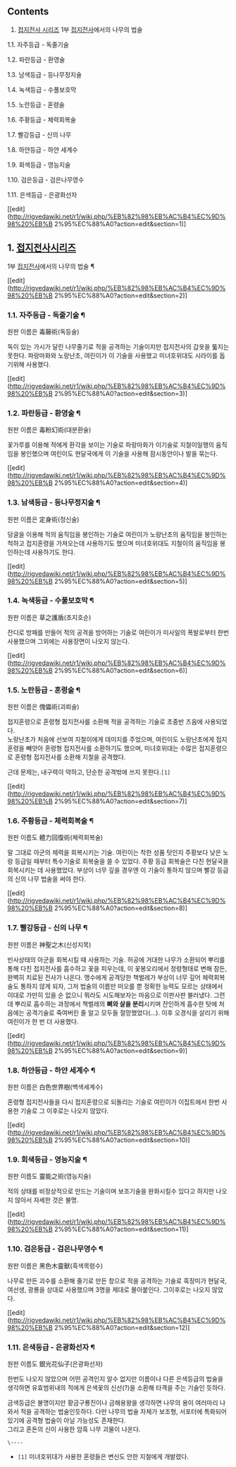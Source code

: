 ## Contents

    

1. [접지전사 시리즈](%EC%A0%91%EC%A7%80%EC%A0%84%EC%82%AC%20%EC%8B%9C%EB%A6%AC%EC%A6%88.md) 1부 [접지전사](%EC%A0%91%EC%A7%80%EC%A0%84%EC%82%AC.md)에서의 나무의 법술 
    

1.1. 자주등급 - 독줄기술

1.2. 파란등급 - 환영술

1.3. 남색등급 - 등나무정지술

1.4. 녹색등급 - 수풀보호막

1.5. 노란등급 - 혼령술

1.6. 주황등급 - 체력회복술

1.7. 빨강등급 - 신의 나무

1.8. 하얀등급 - 하얀 세계수

1.9. 회색등급 - 영능지술

1.10. 검은등급 - 검은나무영수

1.11. 은색등급 - 은광화선자

[[edit](http://rigvedawiki.net/r1/wiki.php/%EB%82%98%EB%AC%B4%EC%9D%98%20%EB%B
2%95%EC%88%A0?action=edit&section=1)]

## 1. [접지전사시리즈](%EC%A0%91%EC%A7%80%EC%A0%84%EC%82%AC%20%EC%8B%9C%EB%A6%AC%EC%A6%88.md)
1부 [접지전사](%EC%A0%91%EC%A7%80%EC%A0%84%EC%82%AC.md)에서의 나무의 법술 ¶

[[edit](http://rigvedawiki.net/r1/wiki.php/%EB%82%98%EB%AC%B4%EC%9D%98%20%EB%B
2%95%EC%88%A0?action=edit&section=2)]

### 1.1. 자주등급 - 독줄기술 ¶

원판 이름은 毒藤術(독등술)

  

독이 있는 가시가 달린 나무줄기로 적을 공격하는 기술이지만 접지전사의 갑옷을 뚧지는 못한다. 파랑마화와 노랑난초, 여린이가 이 기술을
사용했고 미녀호위대도 시라이를 돕기위해 사용했다.

  

[[edit](http://rigvedawiki.net/r1/wiki.php/%EB%82%98%EB%AC%B4%EC%9D%98%20%EB%B
2%95%EC%88%A0?action=edit&section=3)]

### 1.2. 파란등급 - 환영술 ¶

원판 이름은 毒粉幻術(대분환술)

  

꽃가루를 이용해 적에게 환​​각을 보이는 기술로 파랑마화가 이기술로 지철이일행의 움직임을 봉인했으며 여린이도 현달국에게 이 기술을 사용해
잠시동안이나 발을 묶는다.

  

[[edit](http://rigvedawiki.net/r1/wiki.php/%EB%82%98%EB%AC%B4%EC%9D%98%20%EB%B
2%95%EC%88%A0?action=edit&section=4)]

### 1.3. 남색등급 - 등나무정지술 ¶

원판 이름은 定身術(정신술)

  

덩굴을 이용해 적의 움직임을 봉인하는 기술로 여린이가 노랑난초의 움직임을 봉인하는 척하고 접지혼령을 가져오는데 사용하기도 했으며 미녀호위대도
지철이의 움직임을 봉인하는데 사용하기도 한다.

  

[[edit](http://rigvedawiki.net/r1/wiki.php/%EB%82%98%EB%AC%B4%EC%9D%98%20%EB%B
2%95%EC%88%A0?action=edit&section=5)]

### 1.4. 녹색등급 - 수풀보호막 ¶

원판 이름은 草之護盾(초지호순)

  

잔디로 방패를 만들어 적의 공격을 방어하는 기술로 여린이가 미사일의 폭발로부터 한번 사용했으며 그외에는 사용장면이 나오지 않는다.

  

[[edit](http://rigvedawiki.net/r1/wiki.php/%EB%82%98%EB%AC%B4%EC%9D%98%20%EB%B
2%95%EC%88%A0?action=edit&section=6)]

### 1.5. 노란등급 - 혼령술 ¶

원판 이름은 傀儡術(괴뢰술)

  

접지혼령으로 혼령형 접지전사를 소환해 적을 공격하는 기술로 초중반 즈음에 사용되었다.  
노랑난초가 처음에 선보여 지철이에게 데미지를 주었으며, 여린이도 노랑난초에게 접지혼령을 빼앗아 혼령형 접지전사를 소환하기도 했으며,
미녀호위대는 수많은 접지혼령으로 혼령형 접지전사를 소환해 지철을 공격했다.

  

근데 문제는, 내구력이 약하고, 단순한 공격밖에 쓰지 못한다.`[1]`

  

[[edit](http://rigvedawiki.net/r1/wiki.php/%EB%82%98%EB%AC%B4%EC%9D%98%20%EB%B
2%95%EC%88%A0?action=edit&section=7)]

### 1.6. 주황등급 - 체력회복술 ¶

원판 이름도 體力回復術(체력회복술)

  

말 그대로 아군의 체력을 회복시키는 기술. 여린이는 착한 성품 탓인지 주황보다 낮은 노랑 등급일 때부터 특수기술로 회복술을 쓸 수 있었다.
주황 등급 회복술은 다친 현달국을 회복시키는 데 사용했었다. 부상이 너무 깊을 경우엔 이 기술이 통하지 않으며 빨강 등급의 신의 나무 법술을
써야 한다.

[[edit](http://rigvedawiki.net/r1/wiki.php/%EB%82%98%EB%AC%B4%EC%9D%98%20%EB%B
2%95%EC%88%A0?action=edit&section=8)]

### 1.7. 빨강등급 - 신의 나무 ¶

원판 이름은 神聖之木(신성지목)

  

빈사상태의 아군을 회복시킬 때 사용하는 기술. 허공에 거대한 나무가 소환되어 뿌리를 통해 다친 접지전사를 흡수하고 꽃을 피우는데, 이
꽃봉오리에서 정령형태로 변해 잠든, 완벽히 치료된 전사가 나온다. 맹수에게 공격당한 책벌레가 부상이 너무 깊어 체력회복술도 통하지 않게
되자, 그저 법술의 이름만 떠오를 뿐 정확한 능력도 모르는 상태에서 이대로 가만히 있을 순 없으니 뭐라도 시도해보자는 마음으로 이판사판
불러냈다. 그런데 뿌리로 흡수하는 과정에서 책벌레의 **뼈와 살을 분리**시키며 잔인하게 흡수한 탓에 처음에는 공격기술로 죽여버린 줄 알고
모두들 절망했었다(...). 이후 오경식을 살리기 위해 여린이가 한 번 더 사용했다.

  

[[edit](http://rigvedawiki.net/r1/wiki.php/%EB%82%98%EB%AC%B4%EC%9D%98%20%EB%B
2%95%EC%88%A0?action=edit&section=9)]

### 1.8. 하얀등급 - 하얀 세계수 ¶

원판 이름은 白色世界樹(백색세계수)

  

혼령형 접지전사들을 다시 접지혼령으로 되돌리는 기술로 여린이가 이집트에서 한번 사용한 기술로 그 이후로는 나오지 않았다.

  

[[edit](http://rigvedawiki.net/r1/wiki.php/%EB%82%98%EB%AC%B4%EC%9D%98%20%EB%B
2%95%EC%88%A0?action=edit&section=10)]

### 1.9. 회색등급 - 영능지술 ¶

원판 이름도 靈能之術(영능지술)

  

적의 상태를 비정상적으로 만드는 기술이며 보조기술을 완화시킬수 있다고 하지만 나오지 않아서 자세한 것은 불명.

  

[[edit](http://rigvedawiki.net/r1/wiki.php/%EB%82%98%EB%AC%B4%EC%9D%98%20%EB%B
2%95%EC%88%A0?action=edit&section=11)]

### 1.10. 검은등급 - 검은나무영수 ¶

원판 이름은 黑色木靈獸(흑색목령수)

  

나무로 만든 괴수를 소환해 줄기로 만든 창으로 적을 공격하는 기술로 흑장미가 현달국, 여선생, 광룡을 상대로 사용했으며 3명을 제대로
몰아붙인다. 그이후로는 나오지 않았다.

  

[[edit](http://rigvedawiki.net/r1/wiki.php/%EB%82%98%EB%AC%B4%EC%9D%98%20%EB%B
2%95%EC%88%A0?action=edit&section=12)]

### 1.11. 은색등급 - 은광화선자 ¶

원판 이름도 銀光花仙子(은광화선자)

  

한번도 나오지 않았으며 어떤 공격인지 알수 없지만 이름이나 다른 은색등급의 법술을 생각하면 유효범위내의 적에게 은색꽃의 신선(?)을 소환해
타격을 주는 기술인 듯하다.

  

금색등급은 불명이지만 황금구룡진이나 금해용왕을 생각하면 나무의 용이 여러마리 나와서 적을 공격하는 법술인듯하다. 다만 나무의 법술 자체가
보조형, 서포터에 특화되어 있기에 공격형 법술이 아닐 가능성도 존재한다.  
그리고 혼돈의 신이 사용한 암흑 나무 괴물이 나온다.

`\----`

  * `[1]` 미녀호위대가 사용한 혼령들은 변신도 안한 지철에게 개발렸다.

